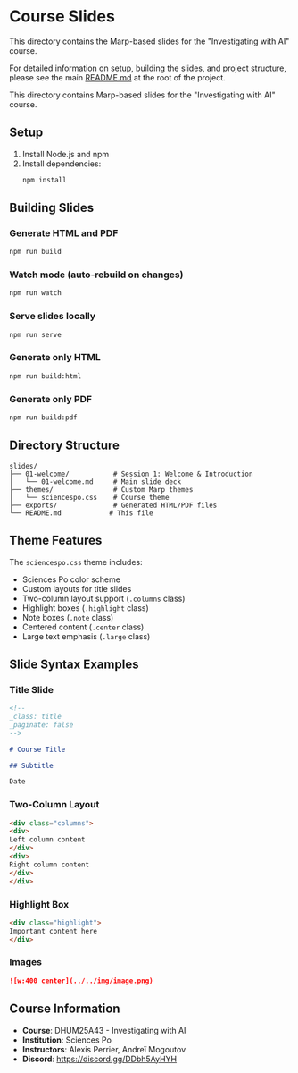 # Course Slides

This directory contains the Marp-based slides for the "Investigating with AI" course.

For detailed information on setup, building the slides, and project structure, please see the main [README.md](../../readme.md) at the root of the project.

This directory contains Marp-based slides for the "Investigating with AI" course.

## Setup

1. Install Node.js and npm
2. Install dependencies:
   ```bash
   npm install
   ```

## Building Slides

### Generate HTML and PDF

```bash
npm run build
```

### Watch mode (auto-rebuild on changes)

```bash
npm run watch
```

### Serve slides locally

```bash
npm run serve
```

### Generate only HTML

```bash
npm run build:html
```

### Generate only PDF

```bash
npm run build:pdf
```

## Directory Structure

```
slides/
├── 01-welcome/           # Session 1: Welcome & Introduction
│   └── 01-welcome.md     # Main slide deck
├── themes/               # Custom Marp themes
│   └── sciencespo.css    # Course theme
├── exports/              # Generated HTML/PDF files
└── README.md            # This file
```

## Theme Features

The `sciencespo.css` theme includes:

- Sciences Po color scheme
- Custom layouts for title slides
- Two-column layout support (`.columns` class)
- Highlight boxes (`.highlight` class)
- Note boxes (`.note` class)
- Centered content (`.center` class)
- Large text emphasis (`.large` class)

## Slide Syntax Examples

### Title Slide

```markdown
<!--
_class: title
_paginate: false
-->

# Course Title

## Subtitle

Date
```

### Two-Column Layout

```markdown
<div class="columns">
<div>
Left column content
</div>
<div>
Right column content
</div>
</div>
```

### Highlight Box

```markdown
<div class="highlight">
Important content here
</div>
```

### Images

```markdown
![w:400 center](../../img/image.png)
```

## Course Information

- **Course**: DHUM25A43 - Investigating with AI
- **Institution**: Sciences Po
- **Instructors**: Alexis Perrier, Andreï Mogoutov
- **Discord**: https://discord.gg/DDbh5AyHYH

